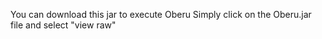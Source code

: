You can download this jar to execute Oberu
Simply click on the Oberu.jar file and select "view raw" 
